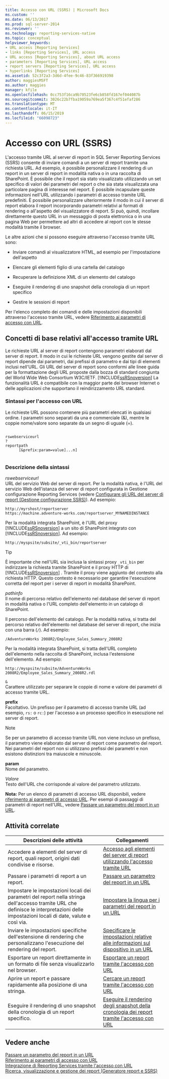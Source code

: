 ```yaml
---
title: Accesso con URL (SSRS) | Microsoft Docs
ms.custom: ''
ms.date: 06/13/2017
ms.prod: sql-server-2014
ms.reviewer: ''
ms.technology: reporting-services-native
ms.topic: conceptual
helpviewer_keywords:
- URL access [Reporting Services]
- links [Reporting Services], URL access
- URL access [Reporting Services], about URL access
- parameters [Reporting Services], URL access
- report servers [Reporting Services], URL access
- hyperlinks [Reporting Services]
ms.assetid: 52c3f2a3-3d6d-4fee-9c46-83f366919398
author: maggiesMSFT
ms.author: maggies
manager: kfile
ms.openlocfilehash: 0cc753f16ca9b70523fe6cb858fd167ef044087b
ms.sourcegitcommit: 3026c22b7fba19059a769ea5f367c4f51efaf286
ms.translationtype: MT
ms.contentlocale: it-IT
ms.lasthandoff: 06/15/2019
ms.locfileid: "66098723"
---
```

# <a name="url-access-ssrs"></a>Accesso con URL (SSRS)
  L'accesso tramite URL al server di report in SQL Server Reporting Services (SSRS) consente di inviare comandi a un server di report tramite una richiesta URL. Ad esempio, è possibile personalizzare il rendering di un report in un server di report in modalità nativa o in una raccolta di SharePoint. È possibile che il report sia stato visualizzato utilizzando un set specifico di valori dei parametri del report o che sia stata visualizzata una particolare pagina di interesse nel report. È possibile incapsulare queste informazioni nell'URL utilizzando i parametri di accesso tramite URL predefiniti. È possibile personalizzare ulteriormente il modo in cui il server di report elabora il report incorporando parametri relativi ai formati di rendering o all'aspetto del visualizzatore di report. Si può, quindi, incollare direttamente questo URL in un messaggio di posta elettronica o in una pagina Web per permettere ad altri di accedere al report con le stesse modalità tramite il browser.  
  
 Le altre azioni che si possono eseguire attraverso l'accesso tramite URL sono:  
  
-   Inviare comandi al visualizzatore HTML, ad esempio per l'impostazione dell'aspetto  
  
-   Elencare gli elementi figlio di una cartella del catalogo  
  
-   Recuperare la definizione XML di un elemento del catalogo  
  
-   Eseguire il rendering di uno snapshot della cronologia di un report specifico  
  
-   Gestire le sessioni di report  
  
 Per l'elenco completo dei comandi e delle impostazioni disponibili attraverso l'accesso tramite URL, vedere [Riferimento ai parametri di accesso con URL](url-access-parameter-reference.md).  
  
## <a name="url-access-concepts"></a>Concetti di base relativi all'accesso tramite URL  
 Le richieste URL al server di report contengono parametri elaborati dal server di report. Il modo in cui le richieste URL vengono gestite dal server di report dipende dai parametri, dai prefissi di parametro e dai tipi di elementi inclusi nell'URL. Gli URL del server di report sono conformi alle linee guida per la formattazione degli URL proposte dalla bozza di standard congiunta del World Wide Web Consortium W3C/IETF. [!INCLUDE[ssRSnoversion](../includes/ssrsnoversion-md.md)] La funzionalità URL è compatibile con la maggior parte dei browser Internet o delle applicazioni che supportano il reindirizzamento URL standard.  
  
### <a name="url-access-syntax"></a>Sintassi per l'accesso con URL  
 Le richieste URL possono contenere più parametri elencati in qualsiasi ordine. I parametri sono separati da una e commerciale (&), mentre le coppie nome/valore sono separate da un segno di uguale (=).  
  
```  
  
rswebserviceurl  
?  
reportpath  
      [&prefix:param=value]...n]  
  
```  
  
### <a name="syntax-description"></a>Descrizione della sintassi  
 *rswebserviceurl*  
 URL del servizio Web del server di report. Per la modalità nativa, è l'URL del servizio Web dell'istanza del server di report configurata in Gestione configurazione Reporting Services (vedere [Configurare gli URL del server di report &#40;Gestione configurazione SSRS&#41;](install-windows/configure-report-server-urls-ssrs-configuration-manager.md)). Ad esempio:  
  
```  
http://myrshost/reportserver  
https://machine.adventure-works.com/reportserver_MYNAMEDINSTANCE  
```  
  
 Per la modalità integrata SharePoint, è l'URL del proxy [!INCLUDE[ssRSnoversion](../includes/ssrsnoversion-md.md)] a un sito di SharePoint integrato con [!INCLUDE[ssRSnoversion](../includes/ssrsnoversion-md.md)]. Ad esempio:  
  
```  
http://myspsite/subsite/_vti_bin/reportserver  
```  
  
> [!TIP]  
>  È importante che nell'URL sia inclusa la sintassi proxy `_vti_bin` per indirizzare la richiesta tramite SharePoint e il proxy HTTP di [!INCLUDE[ssRSnoversion](../includes/ssrsnoversion-md.md)] . Tramite il proxy viene aggiunto del contesto alla richiesta HTTP. Questo contesto è necessario per garantire l'esecuzione corretta del report per i server di report in modalità SharePoint.  
  
 *pathinfo*  
 Il nome di percorso relativo dell'elemento nel database del server di report in modalità nativa o l'URL completo dell'elemento in un catalogo di SharePoint.  
  
 Il percorso dell'elemento del catalogo. Per la modalità nativa, si tratta del percorso relativo dell'elemento nel database del server di report, che inizia con una barra (`/`). Ad esempio:  
  
```  
/AdventureWorks 2008R2/Employee_Sales_Summary_2008R2  
```  
  
 Per la modalità integrata SharePoint, si tratta dell'URL completo dell'elemento nella raccolta di SharePoint, inclusa l'estensione dell'elemento. Ad esempio:  
  
```  
http://myspsite/subsite/AdventureWorks 2008R2/Employee_Sales_Summary_2008R2.rdl  
```  
  
 `&`  
 Carattere utilizzato per separare le coppie di nome e valore dei parametri di accesso tramite URL.  
  
 **prefix**  
 Facoltativo. Un prefisso per il parametro di accesso tramite URL (ad esempio, `rs:` o `rc:`) per l'accesso a un processo specifico in esecuzione nel server di report.  
  
> [!NOTE]  
>  Se per un parametro di accesso tramite URL non viene incluso un prefisso, il parametro viene elaborato dal server di report come parametro del report. Nei parametri del report non si utilizzano prefissi dei parametri e non esistono distinzioni tra maiuscole e minuscole.  
  
 **param**  
 Nome del parametro.  
  
 *Valore*  
 Testo dell'URL che corrisponde al valore del parametro utilizzato.  
  
 **Nota:** Per un elenco di parametri di accesso URL disponibili, vedere [riferimento ai parametri di accesso URL](url-access-parameter-reference.md). Per esempi di passaggi di parametri di report nell'URL, vedere [Passare un parametro del report in un URL](pass-a-report-parameter-within-a-url.md).  
  
## <a name="related-tasks"></a>Attività correlate  
  
|Descrizioni delle attività|Collegamenti|  
|-----------------------|-----------|  
|Accedere a elementi del server di report, quali report, origini dati condivise e risorse.|[Accesso agli elementi del server di report utilizzando l'accesso tramite URL](access-report-server-items-using-url-access.md)|  
|Passare i parametri di report a un report.|[Passare un parametro del report in un URL](pass-a-report-parameter-within-a-url.md)|  
|Impostare le impostazioni locali dei parametri del report nella stringa dell'accesso tramite URL che definisce le interpretazioni delle impostazioni locali di date, valute e così via.|[Impostare la lingua per i parametri del report in un URL](set-the-language-for-report-parameters-in-a-url.md)|  
|Inviare le impostazioni specifiche dell'estensione di rendering che personalizzano l'esecuzione del rendering del report.|[Specificare le impostazioni relative alle informazioni sul dispositivo in un URL](specify-device-information-settings-in-a-url.md)|  
|Esportare un report direttamente in un formato di file senza visualizzarlo nel browser.|[Esportare un report tramite l'accesso con URL](export-a-report-using-url-access.md)|  
|Aprire un report e passare rapidamente alla posizione di una stringa.|[Cercare un report tramite l'accesso con URL](search-a-report-using-url-access.md)|  
|Eseguire il rendering di uno snapshot della cronologia di un report specifico.|[Eseguire il rendering degli snapshot della cronologia dei report tramite l'accesso con URL](render-a-report-history-snapshot-using-url-access.md)|  
  
## <a name="see-also"></a>Vedere anche  
 [Passare un parametro del report in un URL](pass-a-report-parameter-within-a-url.md)   
 [Riferimento ai parametri di accesso con URL](url-access-parameter-reference.md)   
 [Integrazione di Reporting Services tramite l'accesso con URL](application-integration/integrating-reporting-services-using-url-access.md)   
 [Ricerca, visualizzazione e gestione dei report &#40;Generatore report e SSRS&#41;](report-builder/finding-viewing-and-managing-reports-report-builder-and-ssrs.md)  
  
  
